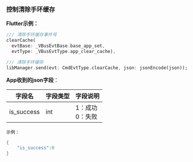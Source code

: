 ### 控制清除手环缓存


**Flutter示例：**

```dart
/// 清除手环缓存事件号
clearCache(
  evtBase: _VBusEvtBase.base_app_set,
  evtType: _VBusEvtType.app_clear_cache),

/// 清除手环缓存
libManager.send(evt: CmdEvtType.clearCache, json: jsonEncode(json));
```



**App收到的json字段**：

| 字段名     | 字段类型 | 字段说明              |
| ---------- | -------- | --------------------- |
| is_success | int      | 1：成功 <br />0：失败 |

`示例：`

```c
{
    "is_success":0
}
```


